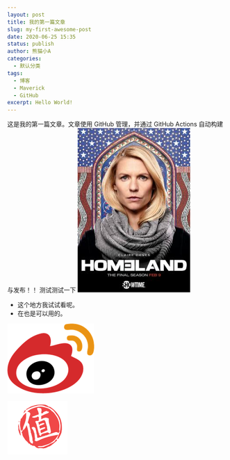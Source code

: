 ```yaml
---
layout: post
title: 我的第一篇文章
slug: my-first-awesome-post
date: 2020-06-25 15:35
status: publish
author: 熊猫小A
categories: 
  - 默认分类
tags: 
  - 博客
  - Maverick
  - GitHub
excerpt: Hello World!
---
```


这是我的第一篇文章。文章使用 GitHub 管理，并通过 GitHub Actions 自动构建与发布！！
测试测试一下
![剧照](./images/20200415_201431.jpg)

- 这个地方我试试看呢。
- 在也是可以用的。

![sina](https://raw.githubusercontent.com/zxjack/img/master/sina.png)

![smzdm](https://raw.githubusercontent.com/zxjack/img/master/smzdm.png)